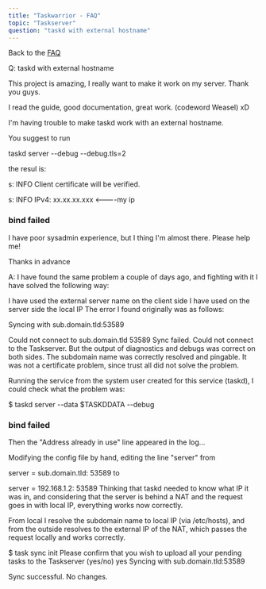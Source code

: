 ```yaml
---
title: "Taskwarrior - FAQ"
topic: "Taskserver"
question: "taskd with external hostname"
---
```


Back to the [FAQ](/support/faq)

Q: taskd with external hostname

This project is amazing, I really want to make it work on my server. Thank you guys.

I read the guide, good documentation, great work. (codeword Weasel) xD

I'm having trouble to make taskd work with an external hostname.

You suggest to run

taskd server --debug --debug.tls=2

the resul is:

s: INFO Client certificate will be verified.

s: INFO IPv4: xx.xx.xx.xxx <----my ip

### bind failed

I have poor sysadmin experience, but I thing I'm almost there. Please help me!

Thanks in advance

A: I have found the same problem a couple of days ago, and fighting with it I have solved the following way:

I have used the external server name on the client side
I have used on the server side the local IP 
The error I found originally was as follows:

Syncing with sub.domain.tld:53589

Could not connect to sub.domain.tld 53589
Sync failed.
Could not connect to the Taskserver.
But the output of diagnostics and debugs was correct on both sides. The subdomain name was correctly resolved and pingable. It was not a certificate problem, since trust all did not solve the problem.

Running the service from the system user created for this service (taskd), I could check what the problem was:

$ taskd server --data $TASKDDATA --debug
### bind failed
Then the "Address already in use" line appeared in the log...

Modifying the config file by hand, editing the line "server" from

 server = sub.domain.tld: 53589
to

server = 192.168.1.2: 53589
Thinking that taskd needed to know what IP it was in, and considering that the server is behind a NAT and the request goes in with local IP, everything works now correctly.

From local I resolve the subdomain name to local IP (via /etc/hosts), and from the outside resolves to the external IP of the NAT, which passes the request locally and works correctly.

$ task sync init
Please confirm that you wish to upload all your pending tasks to the Taskserver (yes/no) yes
Syncing with sub.domain.tld:53589

Sync successful.
No changes.

